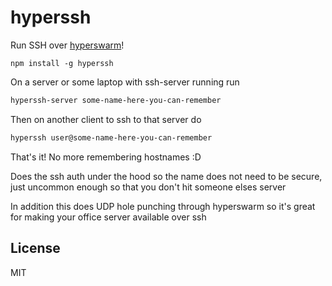 # hyperssh

Run SSH over [hyperswarm](https://github.com/hyperswarm/hyperswarm)!

```
npm install -g hyperssh
```

On a server or some laptop with ssh-server running run

```sh
hyperssh-server some-name-here-you-can-remember
```

Then on another client to ssh to that server do

```sh
hyperssh user@some-name-here-you-can-remember
```

That's it! No more remembering hostnames :D

Does the ssh auth under the hood so the name does
not need to be secure, just uncommon enough so that you
don't hit someone elses server

In addition this does UDP hole punching through hyperswarm so it's great
for making your office server available over ssh

## License

MIT
